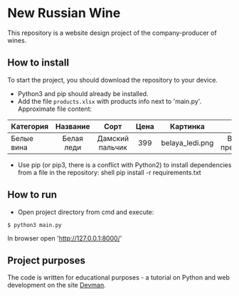 # New Russian Wine

This repository is a website design project of the company-producer of wines.

## How to install 
To start the project, you should download the repository to your device. 
- Python3 and pip should already be installed.
- Add the file `products.xlsx` with products info next to 'main.py'. Approximate file content:

| Категория     | Название           | Сорт            | Цена       | Картинка             | Акция                |
| ------------- |:------------------:|:---------------:|:----------:|:--------------------:|:--------------------:|
| Белые вина    | Белая леди         | Дамский пальчик |399         | belaya_ledi.png      | Выгодное предложение |

- Use pip (or pip3, there is a conflict with Python2) to install dependencies from a file in the repository: shell pip install -r
requirements.txt

## How to run

- Open project directory from cmd and execute:
```
$ python3 main.py
```

In browser open 'http://127.0.0.1:8000/'


## Project purposes

The code is written for educational purposes - a tutorial on Python and web development on the site [Devman](https://dvmn.org).
